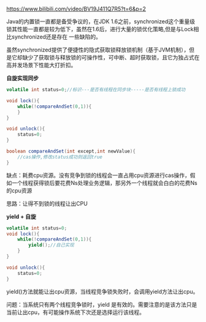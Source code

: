 https://www.bilibili.com/video/BV19J411Q7R5?t=6&p=2

Java的内置锁一直都是备受争议的，在JDK 1.6之前，synchronized这个重量级锁其性能一直都是较为低下，虽然在1.6后，进行大量的锁优化策略,但是与Lock相比synchronized还是存在
一些缺陷的。

虽然synchronized提供了便捷性的隐式获取锁释放锁机制（基于JVM机制），但是它却缺少了获取锁与释放锁的可操作性，可中断、超时获取锁，且它为独占式在高并发场景下性能大打折扣。

**自旋实现同步**

```java
volatile int status=0;//标识‐‐‐是否有线程在同步块‐‐‐‐‐是否有线程上锁成功

void lock(){
    while(!compareAndSet(0,1)){
    }
}

void unlock(){
    status=0;
}

boolean compareAndSet(int except,int newValue){
    //cas操作,修改status成功则返回true
}
```

缺点：耗费cpu资源。没有竞争到锁的线程会一直占用cpu资源进行cas操作，假如一个线程获得锁后要花费Ns处理业务逻辑，那另外一个线程就会白白的花费Ns的cpu资源

思路：让得不到锁的线程让出CPU

**yield + 自旋**

```java
volatile int status=0;
void lock(){
    while(!compareAndSet(0,1)){
        yield();//自己实现
    }
}

void unlock(){
    status=0;
}
```

yield()方法就能让出cpu资源，当线程竞争锁失败时，会调用yield方法让出cpu。

问题：当系统只有两个线程竞争锁时，yield 是有效的。需要注意的是该方法只是当前让出cpu，有可能操作系统下次还是选择运行该线程。